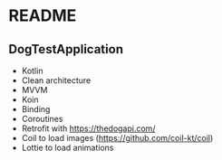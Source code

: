 # README #

## DogTestApplication ##

- Kotlin
- Clean architecture
- MVVM
- Koin
- Binding
- Coroutines
- Retrofit with https://thedogapi.com/
- Coil to load images (https://github.com/coil-kt/coil)
- Lottie to load animations